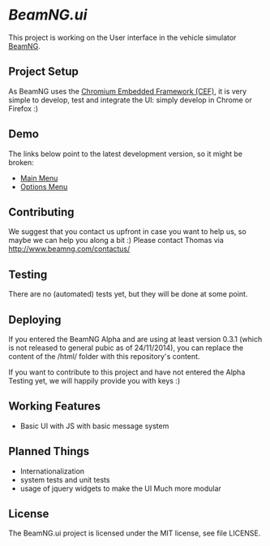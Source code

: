 # _BeamNG.ui_

This project is working on the User interface in the vehicle simulator [BeamNG](http://www.beamng.com).

## Project Setup

As BeamNG uses the [Chromium Embedded Framework (CEF)](https://code.google.com/p/chromiumembedded/), it is very simple to develop, test and integrate the UI: simply develop in Chrome or Firefox :)

## Demo

The links below point to the latest development version, so it might be broken:
* [Main Menu](http://rawgithub.com/BeamNG/ui/master/mainmenu.html)
* [Options Menu](http://rawgithub.com/BeamNG/ui/master/options.html)

## Contributing

We suggest that you contact us upfront in case you want to help us, so maybe we can help you along a bit :)
Please contact Thomas via http://www.beamng.com/contactus/

## Testing

There are no (automated) tests yet, but they will be done at some point.

## Deploying

If you entered the BeamNG Alpha and are using at least version 0.3.1 (which is not released to general pubic as of 24/11/2014), you can replace the content of the /html/ folder with this repository's content.

If you want to contribute to this project and have not entered the Alpha Testing yet, we will happily provide you with keys :)

## Working Features

* Basic UI with JS with basic message system

## Planned Things

* Internationalization
* system tests and unit tests
* usage of jquery widgets to make the UI Much more modular

## License

The BeamNG.ui project is licensed under the MIT license, see file LICENSE.

